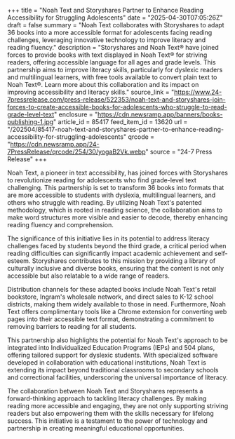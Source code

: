 +++
title = "Noah Text and Storyshares Partner to Enhance Reading Accessibility for Struggling Adolescents"
date = "2025-04-30T07:05:26Z"
draft = false
summary = "Noah Text collaborates with Storyshares to adapt 36 books into a more accessible format for adolescents facing reading challenges, leveraging innovative technology to improve literacy and reading fluency."
description = "Storyshares and Noah Text® have joined forces to provide books with text displayed in Noah Text® for striving readers, offering accessible language for all ages and grade levels. This partnership aims to improve literacy skills, particularly for dyslexic readers and multilingual learners, with free tools available to convert plain text to Noah Text®. Learn more about this collaboration and its impact on improving accessibility and literacy skills."
source_link = "https://www.24-7pressrelease.com/press-release/522353/noah-text-and-storyshares-join-forces-to-create-accessible-books-for-adolescents-who-struggle-to-read-grade-level-text"
enclosure = "https://cdn.newsramp.app/banners/books-publishing-1.jpg"
article_id = 85417
feed_item_id = 13620
url = "/202504/85417-noah-text-and-storyshares-partner-to-enhance-reading-accessibility-for-struggling-adolescents"
qrcode = "https://cdn.newsramp.app/24-7PressRelease/qrcode/254/30/yogaB2Vk.webp"
source = "24-7 Press Release"
+++

<p>Noah Text, a pioneer in text accessibility, has joined forces with Storyshares to revolutionize reading for adolescents who find grade-level text challenging. This partnership is set to transform 36 books into formats that are more accessible to students with dyslexia, multilingual learners, and others who struggle with reading. By utilizing Noah Text's patented methodology, which is rooted in reading science, the collaboration aims to make word structures more visible and easier to decode, thereby enhancing reading fluency and comprehension.</p><p>The significance of this initiative lies in its potential to address literacy challenges faced by students beyond the third grade, a critical period when reading difficulties can significantly impact academic achievement and self-esteem. Storyshares contributes to this mission by providing a library of culturally inclusive and diverse books, ensuring that the content is not only accessible but also relatable to a wide range of readers.</p><p>Distribution channels for these adapted books include Noah Text's retail bookstore, Ingram's wholesale network, and direct sales to K-12 school districts, making them widely available to those in need. Furthermore, Noah Text offers complimentary tools like a Chrome extension for converting web pages into their accessible text format, demonstrating a commitment to removing barriers to reading for all students.</p><p>This partnership also highlights the potential for Noah Text's approach to be integrated into Individualized Education Programs (IEPs) and 504 plans, offering tailored support for dyslexic students. With specialized software developed in collaboration with educational institutions, Noah Text is extending its impact beyond traditional classrooms to secondary schools and correctional facilities, underscoring the universal importance of literacy.</p><p>The collaboration between Noah Text and Storyshares represents a forward-thinking approach to tackling literacy challenges. By making reading more accessible and engaging, they are not only supporting striving readers but also empowering them with the skills necessary for lifelong success. This initiative is a testament to the power of technology and partnership in creating meaningful educational opportunities.</p>